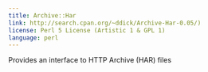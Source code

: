 ```yaml
---
title: Archive::Har
link: http://search.cpan.org/~ddick/Archive-Har-0.05/)
license: Perl 5 License (Artistic 1 & GPL 1)
language: perl
---
```


Provides an interface to HTTP Archive (HAR) files

